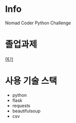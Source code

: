 # Info
Nomad Coder Python Challenge

# 졸업과제
[여기](https://day-thirteen-and-fourteen.hayoung1.repl.co/)

# 사용 기술 스택
- python
- flask
- requests
- beautifulsoup
- csv